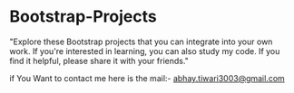 # Bootstrap-Projects
"Explore these Bootstrap projects that you can integrate into your own work. If you're interested in learning, you can also study my code. If you find it helpful, please share it with your friends."

if You Want to contact me here is the mail:- abhay.tiwari3003@gmail.com
